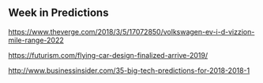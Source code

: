 ## Week in Predictions

https://www.theverge.com/2018/3/5/17072850/volkswagen-ev-i-d-vizzion-mile-range-2022

https://futurism.com/flying-car-design-finalized-arrive-2019/

http://www.businessinsider.com/35-big-tech-predictions-for-2018-2018-1

